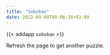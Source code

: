 ```yaml
---
title: "Sokoban"
date: 2022-09-09T08:06:28+03:00
---
```


{{< addapp `sokoban` >}}

Refresh the page to get another puzzle.
